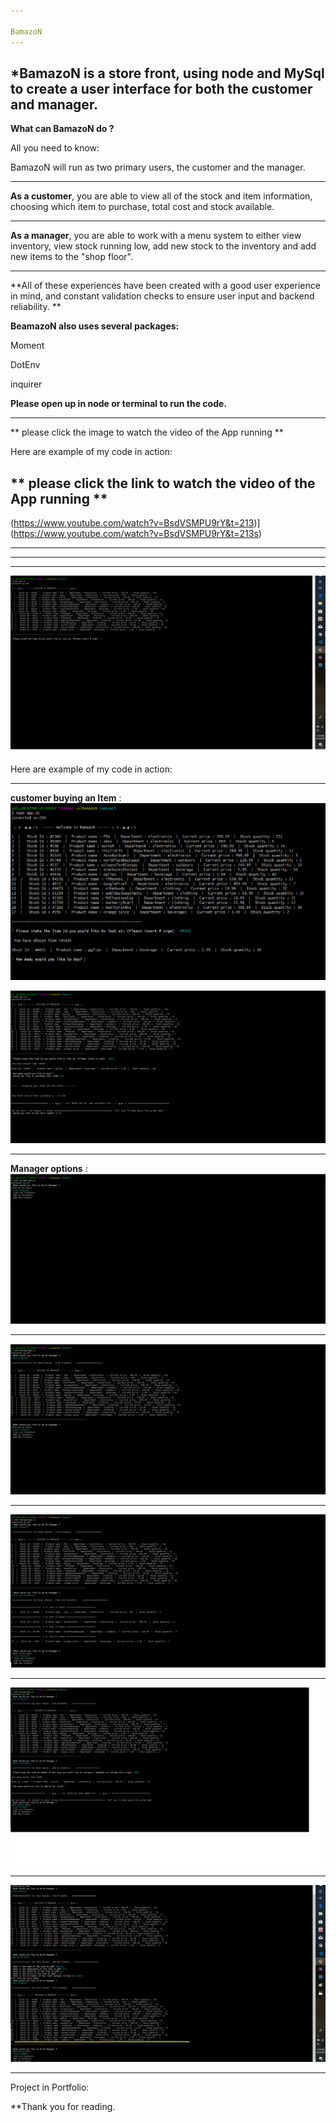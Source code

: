 ```yaml
---

BamazoN
---
```


*BamazoN is a store front, using node and MySql to create a user interface for both the customer and manager. 
---

**What can BamazoN do ?**

All you need to know:

BamazoN will run as two primary users, the customer and the manager.

---

**As a customer**, you are able to view all of the stock and item information, choosing which item to purchase, total cost and stock available.

---

**As a manager**, you are able to work with a menu system to either view inventory, view stock running low, add new stock to the inventory and add new items to the "shop floor".


---
**All of these experiences have been created with a good user experience in mind, and constant validation checks to ensure user input and backend reliability. **




**BeamazoN also uses several packages:**

Moment

DotEnv

inquirer



**Please open up in node or terminal to run the code.**

---

** please click the image to watch the video of the App running **


Here are example of my code in action:

** please click the link to watch the video of the App running **
--
(https://www.youtube.com/watch?v=BsdVSMPU9rY&t=213)](https://www.youtube.com/watch?v=BsdVSMPU9rY&t=213s)


---

---


------------------------------------------------------------

![GitHub Logo](screen1.png)

Here are example of my code in action:

------------------------------------------------------------
**customer buying an Item** : 
![GitHub Logo](screen2.png)

![GitHub Logo](screen3.png)

-------------------------------------------------------------
**Manager options** :
![GitHub Logo](screen4.png)

-------------------------------------------------------------

![GitHub Logo](screen5.png)

-------------------------------------------------------------

![GitHub Logo](screen6.png)

-------------------------------------------------------------

![GitHub Logo](screen7.png)

--------------------------------------------------------------

![GitHub Logo](screen8.png)

---------------------------------------------------------------
Project in Portfolio:

**Thank you for reading.
